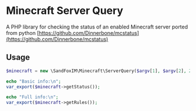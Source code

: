 Minecraft Server Query
======================

A PHP library for checking the status of an enabled Minecraft server ported from python
[https://github.com/Dinnerbone/mcstatus](https://github.com/Dinnerbone/mcstatus)

Usage
-----

```php
$minecraft = new \SandFoxIM\Minecraft\ServerQuery($argv[1], $argv[2], 2);

echo "Basic info:\n";
var_export($minecraft->getStatus());

echo "Full info:\n";
var_export($minecraft->getRules());
```
